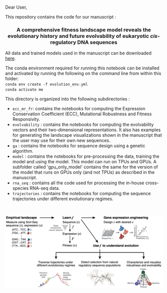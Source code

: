 
Dear User,

This repository contains the code for our manuscript : 

 <h3 align="center">A comprehensive fitness landscape model reveals the evolutionary history and future evolvability of eukaryotic <i>cis</i>-regulatory DNA sequences</h3>

All data and trained models used in the manuscript can be downloaded <a href='https://zenodo.org/record/4436477#.X_8V-hNKgUF'>here</a>.

The conda environment required for running this notebook can be installed and activated by running the following on the command line from within this folder: \
<code>conda env create -f evolution_env.yml </code>  \
<code>conda activate me</code>

This directory is organized into the following subdirectories :
<ul>

    
<li> <code>ecc_mr_fr</code>: contains the notebooks for computing the Expression Conservation Coefficient (ECC), Mutational Robustness and Fitness Responsivity.
    
<li> <code>evolvability</code> : contains the notebooks for computing the evolvability vectors and their two-dimensional representations. It also has examples for generating the landscape visualizations shown in the manuscript that the user may use for their own new sequences.
    
<li> <code>ga</code> : contains the notebooks for sequence design using a genetic algorithm.

<li> <code>model</code> : contains the notebooks for pre-processing the data, training the model and using the model. This model can run on TPUs and GPUs. A subfolder called 'gpu_only_model' contains the same for the version of the model that runs on GPUs only (and not TPUs) as described in the manuscript.
    
<li> <code>rna_seq</code> : contains all the code used for processing the in-house cross-species RNA-seq data.

<li> <code>trajectories</code> : contains the notebooks for computing the sequence trajectories under different evolutionary regimes.

</ul>
<br>

<p align="center">
  <a href="overview.png">
    <img src="overview.png" alt="Logo">
  </a>
 </p>

